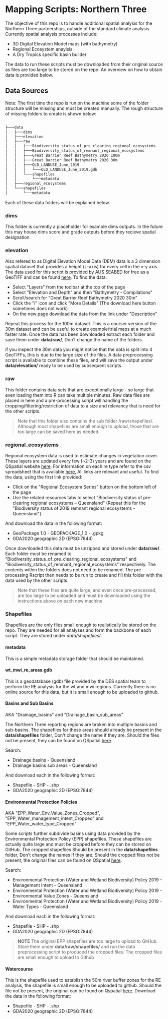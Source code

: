 # Mapping Scripts: Northern Three

The objective of this repo is to handle additional spatial analysis for the Northern Three partnerships, outside of the standard climate analysis. Currently spatial analysis processes include:

- 3D Digital Elevation Model maps (with bathymetry)
- Regional Ecosystem anaylsis
- A Dry Tropics specific basin builder

The data to run these scripts must be downloaded from their original source as files are too large to be stored on the repo. An overview on how to obtain data is provided below.

## Data Sources

Note: The first time the repo is run on the machine some of the folder structure will be missing and must be created manually. The rough structure of missing folders to create is shown below:

```bash

├───data
│   ├───dims
│   ├───elevation
│   ├───raw
│   │   ├───Biodiversity_status_of_pre_clearing_regional_ecosystems
│   │   ├───Biodiversity_status_of_remnant_regional_ecosystems
│   │   ├───Great Barrier Reef Bathymetry 2020 100m
│   │   ├───Great Barrier Reef Bathymetry 2020 30m
│   │   ├───QLD_LANDUSE_June_2019
│   │   │   └───QLD_LANDUSE_June_2019.gdb
│   │   └───shapefiles
│   │       └───metadata
│   ├───regional_ecosystems
│   └───shapefiles
│       └───metadata
```
Each of these data folders will be explained below.

### dims

This folder is currently a placeholder for example dims outputs. In the future this may house dims score and grade outputs before they recieve spatial designation.

### elevation

Also refered to as Digital Elevation Model Data (DEM) data is a 3 dimension spatial dataset that provides a height (z-axis) for every cell in the x-y axis. The data used for this script is provided by AUS SEABED for free as a GeoTIFF and can be found 
[here](https://portal.ga.gov.au/persona/marine). To find the data:

-   Select "Layers" from the toolbar at the top of the page
-   Select "Elevation and Depth" and then "Bathymetry - Compilations"
-   Scroll/search for "Great Barrier Reef Bathymetry 2020 30m"
-   Click the "i" icon and click "More Details" (The download here button sometimes does not work)
-   On the new page download the data from the link under "Description"

Repeat this process for the 100m dataset. This is a courser version of the 30m dataset and can be useful to create example/trial maps at a much faster rate. Once the data has been downloaded extract each folder and save them under 
**data/raw/**, Don't change the name of the folders. 

if you inspect the 30m data you might notice that the data is split into 4 GeoTIFFs, this is due to the large size of the files. A data preprocessing script is available to combine these files, and will save the output under 
**data/elevation/** ready to be used by subsequent scripts.

### raw

This folder contains data sets that are exceptionally large - so large that even loading them into R can take multiple minutes. Raw data files are placed in here and a pre-processing script will handling the cropping/filtering/restriction
of data to a size and relevancy that is need for the other scripts.

> Note that this folder also contains the sub folder /raw/shapefiles/. Although most shapefiles are small enough to upload, those that are too large can be saved here as needed.

### regional_ecosystems

Regional ecosystem data is used to estimate changes in vegetation cover. These layers are updated every few (~2-3) years and are found on the QSpatial website [here](https://qldspatial.information.qld.gov.au/catalogue/custom/index.page).
For information on each re type refer to the csv spreadsheet that is available [here](https://www.qld.gov.au/environment/plants-animals/plants/ecosystems/descriptions), All links are relevant and useful. To find the data, using the
first link provided:

- Click on the "Regional Ecosystem Series" button on the bottom left of the page
- Use the related resources tabs to select "Biodiversity status of pre-clearing regional ecosystems – Queensland" (Repeat this for the "Biodiversity status of 2019 remnant regional ecosystems - Queensland").

And download the data in the following format:

- GeoPackage 1.0 - GEOPACKAGE_1.0 - .gpkg
- GDA2020 geographic 2D (EPSG:7844)

Once downloaded this data must be unzipped and stored under **data/raw/**. Each folder must be renamed to "Biodiversity_status_of_pre_clearing_regional_ecosystems" and "Biodiversity_status_of_remnant_regional_ecosystems" respectively.
The contents within the folders does not need to be renamed. The pre-processing Rscript then needs to be run to create and fill this folder with the data used by the other scripts.

> Note that these files are quite large, and even once pre-processed, are too large to be uploaded and must be downloaded using the instructions above on each new machine.

### Shapefiles

Shapefiles are the only files small enough to realistically be stored on the repo. They are needed for all analyses and form the backbone of each script. They are stored under *data/shapefiles/*.

#### metadata

This is a simple metadata storage folder that should be maintained.

#### wt_mwi_re_areas.gdb

This is a geodatabase (gdb) file provided by the DES spatial team to perform the RE analysis for the wt and mwi regions. Currently there is no online source for this data, but it is small enough to be uploaded to github.

#### Basins and Sub Basins

AKA "Drainage_basins" and "Drainage_basin_sub_areas"

The Northern Three reporting regions are broken into multiple basins and sub-basins. The shapefiles for these areas should already be present in the **data/shapefiles** folder, Don't change the name if they are. 
Should the files not be present, they can be found on QSpatial [here](https://qldspatial.information.qld.gov.au/catalogue/custom/index.page).

Search:

-   Drainage basins - Queensland
-   Drainage basins sub areas - Queensland

And download each in the following format:

-   Shapefile - SHP - .shp
-   GDA2020 geographic 2D (EPSG:7844)

#### Environmental Protection Policies

AKA "EPP_Water_Env_Value_Zones_Cropped", "EPP_Water_management_intent_Cropped" and "EPP_Water_water_type_Cropped"

Some scripts further subdivide basins using data provided by the Environmental Protection Policy (EPP) shapefiles. These shapefiles are actually quite large and must be cropped before they can be stored on GitHub. The cropped shapefiles
Should be present in the **data/shapefiles** folder, Don't change the names if they are. Should the cropped files not be present, the original files can be found on QSpatial 
[here](https://qldspatial.information.qld.gov.au/catalogue/custom/index.page).

Search:

- Environmental Protection (Water and Wetland Biodiversity) Policy 2019 - Management Intent - Queensland
- Environmental Protection (Water and Wetland Biodiversity) Policy 2019 - Environmental Value Zones - Queensland
- Environmental Protection (Water and Wetland Biodiversity) Policy 2019 - Water Types - Queensland

And download each in the following format:

-   Shapefile - SHP - .shp
-   GDA2020 geographic 2D (EPSG:7844)

> **NOTE** The original EPP shapefiles are too large to upload to GitHub. Store them under **data/raw/shapefiles/** and run the data preprocessing script to produced the cropped files. The cropped files are small enough to upload to Github

#### Watercourse

This is the shapefile used to establish the 50m river buffer zones for the RE analysis, the shapefile is small enough to be uploaded to github. Should the file not be present, the original can be found on Qspatial
[here](https://qldspatial.information.qld.gov.au/catalogue/custom/detail.page?fid={F6456070-7123-47EA-B990-910673D7BE42}). Download the data in the following format:

-   Shapefile - SHP - .shp
-   GDA2020 geographic 2D (EPSG:7844)




